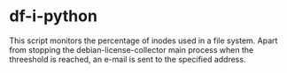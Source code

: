 # df-i-python

This script monitors the percentage of inodes used in a file system.
Apart from stopping the debian-license-collector main process when the threeshold is reached, an e-mail is sent to the specified address.
